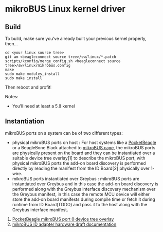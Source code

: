 # mikroBUS Linux kernel driver

## Build

To build, make sure you've already built your previous kernel properly, then...

```
cd <your linux source tree>
git am <beagleconnect source tree>/sw/linux/*.patch
scripts/kconfig/merge_config.sh <beagleconnect source tree>/sw/linux/mikrobus.config
make
sudo make modules_install
sudo make install
```

Then reboot and profit!

Notes:
* You'll need at least a 5.8 kernel

## Instantiation

mikroBUS ports on a system can be of two different types:
* physical mikroBUS ports on host : For host systems like a [PocketBeagle](https://github.com/beagleboard/pocketbeagle/wiki/System-Reference-Manual#72-mikrobus-socket-connections) or a BeagleBone Black attached to [mikroBUS cape](mikroe.com/beaglebone-mikrobus-cape), the mikroBUS ports are physically present on the board and they can be instantiated over a suitable device tree overlay[1] to describe the mikroBUS port, with physical mikroBUS ports the add-on board discovery is performed directly by reading the manifest from the ID Board[2] physically over 1-wire.
* mikroBUS ports instantiated over Greybus : mikroBUS ports are instantiated over Greybus and in this case the add-on board discovery is performed along with the Greybus interface discovery mechanism over the Greybus manifest, in this case the remote MCU device will either store the add-on board manifests during compile time or fetch it during runtime from ID Board(TODO) and pass it to the host along with the Greybus interface manifest.



1. [PocketBeagle mikroBUS port 0 device tree overlay](https://github.com/beagleboard/bb.org-overlays/blob/master/src/arm/PB-MIKROBUS-0.dts)
2. [mikroBUS ID adapter hardware draft documentation](https://download.mikroe.com/documents/mikrobu_socket/ClickIdentificationFunctionlity.pdf)
